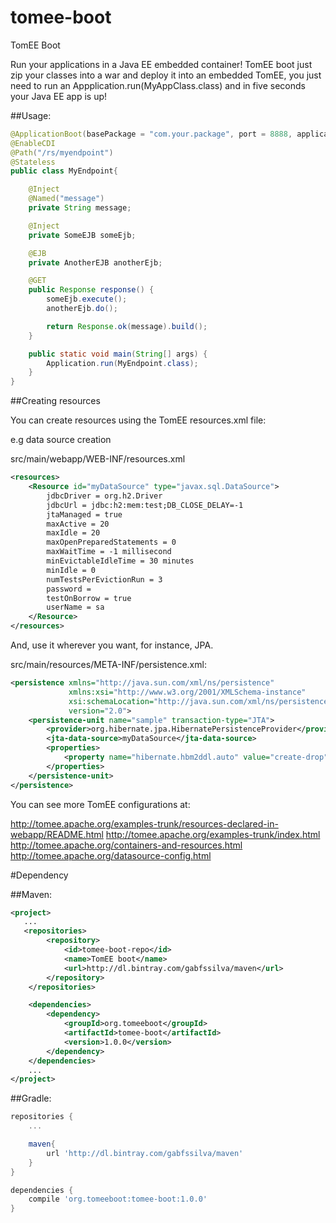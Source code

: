 # tomee-boot
TomEE Boot

Run your applications in a Java EE embedded container!
TomEE boot just zip your classes into a war and deploy it into an embedded TomEE, you just need to run an Appplication.run(MyAppClass.class) and in five seconds your Java EE app is up!

##Usage:

```java
@ApplicationBoot(basePackage = "com.your.package", port = 8888, applicationName = "your-app-name")
@EnableCDI
@Path("/rs/myendpoint")
@Stateless
public class MyEndpoint{

    @Inject
    @Named("message")
    private String message;

    @Inject
    private SomeEJB someEjb;

    @EJB
    private AnotherEJB anotherEjb;

    @GET
    public Response response() {
        someEjb.execute();
        anotherEjb.do();

        return Response.ok(message).build();
    }

    public static void main(String[] args) {
        Application.run(MyEndpoint.class);
    }
}
```


##Creating resources

You can create resources using the TomEE resources.xml file:

e.g data source creation

src/main/webapp/WEB-INF/resources.xml
```xml
<resources>
    <Resource id="myDataSource" type="javax.sql.DataSource">
        jdbcDriver = org.h2.Driver
        jdbcUrl = jdbc:h2:mem:test;DB_CLOSE_DELAY=-1
        jtaManaged = true
        maxActive = 20
        maxIdle = 20
        maxOpenPreparedStatements = 0
        maxWaitTime = -1 millisecond
        minEvictableIdleTime = 30 minutes
        minIdle = 0
        numTestsPerEvictionRun = 3
        password =
        testOnBorrow = true
        userName = sa
    </Resource>
</resources>
```

And, use it wherever you want, for instance, JPA.

src/main/resources/META-INF/persistence.xml:

```xml
<persistence xmlns="http://java.sun.com/xml/ns/persistence"
             xmlns:xsi="http://www.w3.org/2001/XMLSchema-instance"
             xsi:schemaLocation="http://java.sun.com/xml/ns/persistence http://java.sun.com/xml/ns/persistence/persistence_2_0.xsd"
             version="2.0">
    <persistence-unit name="sample" transaction-type="JTA">
        <provider>org.hibernate.jpa.HibernatePersistenceProvider</provider>
        <jta-data-source>myDataSource</jta-data-source>
        <properties>
            <property name="hibernate.hbm2ddl.auto" value="create-drop"/>
        </properties>
    </persistence-unit>
</persistence>
```

You can see more TomEE configurations at:

http://tomee.apache.org/examples-trunk/resources-declared-in-webapp/README.html
http://tomee.apache.org/examples-trunk/index.html
http://tomee.apache.org/containers-and-resources.html
http://tomee.apache.org/datasource-config.html


#Dependency

##Maven:

```xml
<project>
   ...
   <repositories>
        <repository>
            <id>tomee-boot-repo</id>
            <name>TomEE boot</name>
            <url>http://dl.bintray.com/gabfssilva/maven</url>
        </repository>
    </repositories>

    <dependencies>
        <dependency>
            <groupId>org.tomeeboot</groupId>
            <artifactId>tomee-boot</artifactId>
            <version>1.0.0</version>
        </dependency>
    </dependencies>
    ...
</project>
```

##Gradle:

```groovy
repositories {
    ...

    maven{
        url 'http://dl.bintray.com/gabfssilva/maven'
    }
}

dependencies {
    compile 'org.tomeeboot:tomee-boot:1.0.0'
}
```